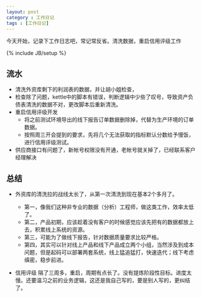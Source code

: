 ```yaml
---
layout: post
category : 工作日记 
tags : [工作日记]
---
```

今天开始，记录下工作日志吧，常记常反省。清洗数据，重启信用评级工作
<!--break-->

{% include JB/setup %}

## 流水
- 清洗外资库剩下的利润表的数据，并让胡小姐检查，
- 检查除了问题，kettle中的脚本有错误，判断逻辑中少些了叹号，导致资产负债表清洗的数据不对，更改脚本后重新清洗。
- 重启信用评级开发    
    - 将之前测试环境导出的线下报告订单数据删除掉，代替为生产环境的订单数据。
    - 按照周三开会提到的要求，先将几个无法获取的指标默认分数给予慢饭，进行信用评级测试。
- 供应商接口有问题了，新帐号权限没有开通，老帐号就关掉了，已经联系客户经理解决

## 总结
- 外资库的清洗拉的战线太长了，从第一次清洗到现在基本2个多月了。
    - 第一，像我们这种非专业的数据（分析）工程师，做这类工作，效率太低了。
    - 第二，产品初期，应该趁着没有客户的时候感觉应该先把有的数据都放上去，积累线上系统的资源。
    - 第三，可能为了做线下报告，针对数据质量要求比较严格。
    - 第四，其实可以针对线上产品和线下产品成立两个小组，当然涉及到成本问题，但是起码可以部署两套系统，线上猛追猛打，快速迭代；线下考虑缜密，稳步前进。

- 信用评级 隔了三周多，重启，周期有点长了。没有提炼阶段性目标。进度太慢。还要温习之前的业务逻辑，这还是我自己写的，要是别人写的，更纠结了。


